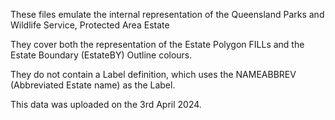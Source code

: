 These files emulate the internal representation of the Queensland Parks and Wildlife Service, Protected Area Estate 

They cover both the representation of the Estate Polygon FILLs and the Estate Boundary (EstateBY) Outline colours.

They do not contain a Label definition, which uses the NAMEABBREV (Abbreviated Estate name) as the Label.

This data was uploaded on the 3rd April 2024.
